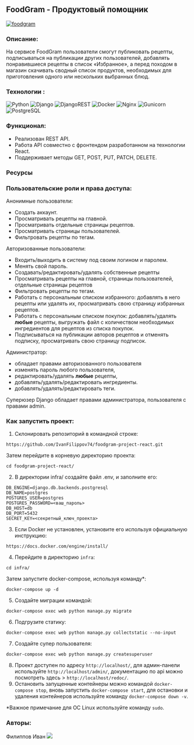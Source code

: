 ## FoodGram - Продуктовый помощник
[![foodgram](https://github.com/IvanFilippov74/foodgram-project-react/actions/workflows/foodgram_workflow.yml/badge.svg)](https://github.com/IvanFilippov74/foodgram-project-react/actions/workflows/foodgram_workflow.yml)

### Описание:
На сервисе FoodGram пользователи смогут публиковать рецепты, подписываться на публикации других пользователей, добавлять понравившиеся рецепты в список «Избранное», а перед походом в магазин скачивать сводный список продуктов, необходимых для приготовления одного или нескольких выбранных блюд.
### Технологии :
![Python](https://img.shields.io/badge/Python-3.7-blue)  ![Django](https://img.shields.io/badge/Django-3.2.13-blue)  ![DjangoREST](https://img.shields.io/badge/Django%20Rest%20Framework-3.12.4-blue)  ![Docker](https://img.shields.io/badge/Docker-23.0.6-blue)  ![Nginx](https://img.shields.io/badge/Nginx-1.19.3-blue)  ![Gunicorn](https://img.shields.io/badge/Gunicorn-20.0.4-blue)  ![PostgreSQL](https://img.shields.io/badge/PostgreSQL-13.0-blue)
### Функционал:
- Реализован REST API.
- Работа API совместно с фронтендом разработанном на технологии React.
- Поддерживает методы GET, POST, PUT, PATCH, DELETE.

### Ресурсы

### Пользовательские роли и права доступа:
Анонимные пользователи:
- Создать аккаунт.
- Просматривать рецепты на главной.
-   Просматривать отдельные страницы рецептов.
-   Просматривать страницы пользователей.
-   Фильтровать рецепты по тегам.

Авторизованные пользователи:
-   Входить/выходить  в систему под своим логином и паролем.
-   Менять свой пароль.
-   Создавать/редактировать/удалять собственные рецепты
-   Просматривать рецепты на главной, страницы пользователей, отдельные страницы рецептов
-   Фильтровать рецепты по тегам.
-   Работать с персональным списком избранного: добавлять в него рецепты или удалять их, просматривать свою страницу избранных рецептов.
-   Работать с персональным списком покупок: добавлять/удалять **любые** рецепты, выгружать файл с количеством необходимых ингредиентов для рецептов из списка покупок.
-   Подписываться на публикации авторов рецептов и отменять подписку, просматривать свою страницу подписок.

Администратор:
- обладает правами авторизованного пользователя
-   изменять пароль любого пользователя,
-   редактировать/удалять **любые** рецепты,
-   добавлять/удалять/редактировать ингредиенты.
-   добавлять/удалять/редактировать теги.

Суперюзер Django обладает правами администратора, пользователя с правами admin.
### Как запустить проект:
1. Склонировать репозиторий в командной строке:
```
https://github.com/IvanFilippov74/foodgram-project-react.git
```
Затем перейдите в корневую директорию проекта:
```
cd foodgram-project-react/
```
2. В директории infra/ создайте файл .env, и заполните его:
```
DB_ENGINE=django.db.backends.postgresql
DB_NAME=postgres
POSTGRES_USER=postgres
POSTGRES_PASSWORD=<ваш_пароль>
DB_HOST=db
DB_PORT=5432
SECRET_KEY=<секретный_ключ_проекта>
```
3. Если Docker не установлен, установите его используя официальную инструкцию:
```
https://docs.docker.com/engine/install/

```
4. Перейдите в директорию ```infra```:

```
cd infra/
```
Затем запустите docker-compose, используя команду*:
```
docker-compose up -d
```
5. Создайте миграции командой:
```
docker-compose exec web python manage.py migrate
```
6. Подгрузите статику:
```
docker-compose exec web python manage.py collectstatic --no-input
```
7. Создайте супер пользователя:
```
docker-compose exec web python manage.py createsuperuser
```
8. Проект доступен по адресу ```http://localhost/```, для админ-панели используйте ```http://localhost/admin/```, документацию по api можно посмотреть здесь > ```http://localhost/redoc/```.
9. Остановить запущенные контейнеры можно командой ```docker-compose stop```, вновь запустить ```docker-compose start```, для остановки и удаления контейнеров используйте команду ```docker-compose down -v```.
 
*Важное примечание для ОС Linux используйте команду ```sudo```.

###  Авторы:
Филиппов Иван
<a href="https://github.com/IvanFilippov74"><img src="https://img.shields.io/badge/-GitHub-464646?style=flat-square&logo=Github"></a>